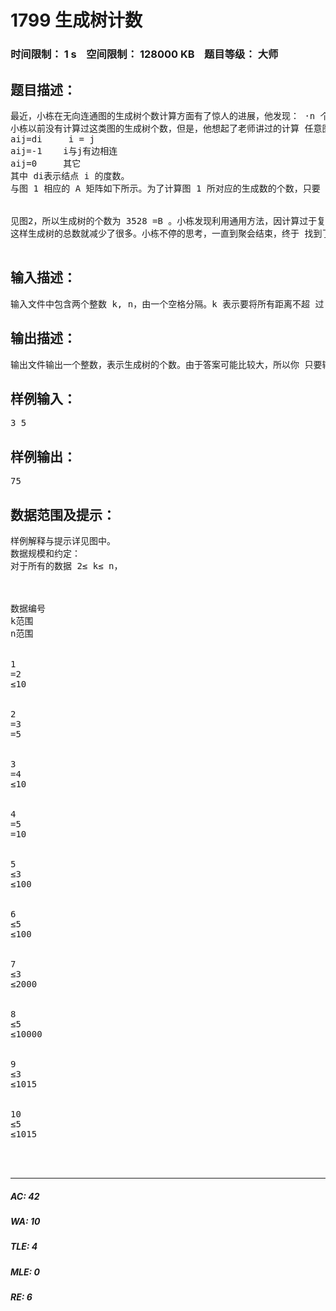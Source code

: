 # 1799 生成树计数   
### 时间限制： 1 s&nbsp;&nbsp;&nbsp;&nbsp;空间限制： 128000 KB&nbsp;&nbsp;&nbsp;&nbsp;题目等级： 大师  
## 题目描述：  

<pre>
最近，小栋在无向连通图的生成树个数计算方面有了惊人的进展，他发现： ·n 个结点的环的生成树个数为 n。 ·n 个结点的完全图的生成树个数为 nn-2。 这两个发现让小栋欣喜若狂，由此更加坚定了他继续计算生成树个数的想 法，他要计算出各种各样图的生成树数目。 一天，小栋和同学聚会，大家围坐在一张大圆桌周围。小栋看了看，马上想 到了生成树问题。如果把每个同学看成一个结点，邻座（结点间距离为 1）的同 学间连一条边，就变成了一个环。可是，小栋对环的计数已经十分娴熟且不再感 兴趣。于是，小栋又把图变了一下：不仅把邻座的同学之间连一条边，还把相隔 一个座位（结点间距离为 2）的同学之间也连一条边，将结点间有边直接相连的 这两种情况统称为有边相连，如图 1 所示。 
小栋以前没有计算过这类图的生成树个数，但是，他想起了老师讲过的计算 任意图的生成树个数的一种通用方法：构造一个 n×n 的矩阵 A={aij} ，其中
aij=di     i = j
aij=-1    i与j有边相连
aij=0     其它
其中 di表示结点 i 的度数。
与图 1 相应的 A 矩阵如下所示。为了计算图 1 所对应的生成数的个数，只要 去掉矩阵 A 的最后一行和最后一列，得到一个(n-1)×(n-1)的矩阵 B，计算出矩阵 B 的行列式的值便可得到图 1 的生成树的个数。   
  

见图2，所以生成树的个数为 3528 =B 。小栋发现利用通用方法，因计算过于复杂而很难算出来，而且用其他方法也难以找到更简便的公式进行计算。于是，他将图做了简化，从一个地方将圆桌断开，这样所有的同学形成了一条链，连接距离 为 1 和距离为 2 的点。例如八个点的情形如图3：   
这样生成树的总数就减少了很多。小栋不停的思考，一直到聚会结束，终于 找到了一种快捷的方法计算出这个图的生成树个数。可是，如果把距离为3 的点也连起来，小栋就不知道如何快捷计算了。现在，请你帮助小栋计算这类图的生成树的数目。

</pre>
  
  
## 输入描述：  

<pre>
输入文件中包含两个整数 k, n，由一个空格分隔。k 表示要将所有距离不超 过 k（含 k）的结点连接起来，n 表示有 n 个结点。 
</pre>
  
  
## 输出描述：  

<pre>
输出文件输出一个整数，表示生成树的个数。由于答案可能比较大，所以你 只要输出答案除 65521 的余数即可。
</pre>
  
  
## 样例输入：  

<pre>
3 5
</pre>
  
  
## 样例输出：  

<pre>
75
</pre>
  
  
## 数据范围及提示：  

<pre>
样例解释与提示详见图中。
数据规模和约定：  
对于所有的数据 2≤ k≤ n，



数据编号
k范围
n范围


1
=2
≤10


2
=3
=5


3
=4
≤10


4
=5
=10


5
≤3
≤100


6
≤5
≤100


7
≤3
≤2000


8
≤5
≤10000


9
≤3
≤1015


10
≤5
≤1015



</pre>
  
  
***  

##### AC: 42  
##### WA: 10  
##### TLE: 4  
##### MLE: 0  
##### RE: 6  
